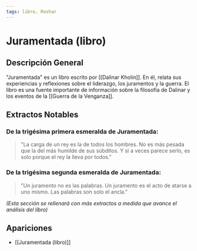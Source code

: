 ```yaml
---
tags: libro, Roshar
---
```


# Juramentada (libro)

## Descripción General
"Juramentada" es un libro escrito por [[Dalinar Kholin]]. En él, relata sus experiencias y reflexiones sobre el liderazgo, los juramentos y la guerra. El libro es una fuente importante de información sobre la filosofía de Dalinar y los eventos de la [[Guerra de la Venganza]].

## Extractos Notables

### De la trigésima primera esmeralda de Juramentada:
> "La carga de un rey es la de todos los hombres. No es más pesada que la del más humilde de sus súbditos. Y si a veces parece serlo, es solo porque el rey la lleva por todos."

### De la trigésima segunda esmeralda de Juramentada:
> "Un juramento no es las palabras. Un juramento es el acto de atarse a uno mismo. Las palabras son solo el ancla."

*(Esta sección se rellenará con más extractos a medida que avance el análisis del libro)*

## Apariciones
* [[Juramentada (libro)]]
